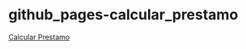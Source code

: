 # github_pages-calcular_prestamo
[Calcular Prestamo](https://javierandresgp.github.io/github_pages-calcular_prestamo/)

